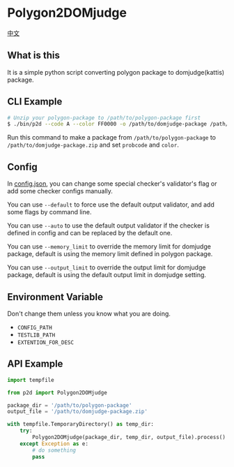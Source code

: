 # Polygon2DOMjudge

[中文](README.cn.md)

## What is this

It is a simple python script converting polygon package to domjudge(kattis) package.

## CLI Example

```bash
# Unzip your polygon-package to /path/to/polygon-package first
$ ./bin/p2d --code A --color FF0000 -o /path/to/domjudge-package /path/to/polygon-package
```

Run this command to make a package from `/path/to/polygon-package` to `/path/to/domjudge-package.zip` and set `probcode` and `color`.

## Config

In [config.json](config.json), you can change some special checker's validator's flag or add some checker configs manually.

You can use `--default` to force use the default output validator, and add some flags by command line.

You can use `--auto` to use the default output validator if the checker is defined in config and can be replaced by the default one.

You can use `--memory_limit` to override the memory limit for domjudge package, default is using the memory limit defined in polygon package.

You can use `--output_limit` to override the output limit for domjudge package, default is using the default output limit in domjudge setting.

## Environment Variable

Don't change them unless you know what you are doing.

- `CONFIG_PATH`
- `TESTLIB_PATH`
- `EXTENTION_FOR_DESC`

## API Example

```python
import tempfile

from p2d import Polygon2DOMjudge

package_dir = '/path/to/polygon-package'
output_file = '/path/to/domjudge-package.zip'

with tempfile.TemporaryDirectory() as temp_dir:
    try:
        Polygon2DOMjudge(package_dir, temp_dir, output_file).process()
    except Exception as e:
        # do something
        pass
```
